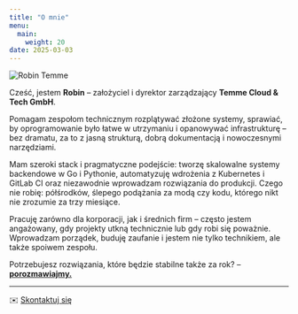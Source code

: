 ```yaml
---
title: "O mnie"
menu:
  main:
    weight: 20
date: 2025-03-03
---
```


<img src="../../robin.png" alt="Robin Temme" class="about-portrait"/>
<br>

Cześć, jestem **Robin** – założyciel i dyrektor zarządzający **Temme Cloud & Tech GmbH**.

Pomagam zespołom technicznym rozplątywać złożone systemy, sprawiać, by oprogramowanie było łatwe w utrzymaniu i opanowywać infrastrukturę – bez dramatu, za to z jasną strukturą, dobrą dokumentacją i nowoczesnymi narzędziami.

Mam szeroki stack i pragmatyczne podejście: tworzę skalowalne systemy backendowe w Go i Pythonie, automatyzuję wdrożenia z Kubernetes i GitLab CI oraz niezawodnie wprowadzam rozwiązania do produkcji.
Czego nie robię: półśrodków, ślepego podążania za modą czy kodu, którego nikt nie zrozumie za trzy miesiące.

Pracuję zarówno dla korporacji, jak i średnich firm – często jestem angażowany, gdy projekty utkną technicznie lub gdy robi się poważnie. Wprowadzam porządek, buduję zaufanie i jestem nie tylko technikiem, ale także spoiwem zespołu.

Potrzebujesz rozwiązania, które będzie stabilne także za rok? – [**porozmawiajmy.**](../contact)

---

✉️ [Skontaktuj się](../contact)
